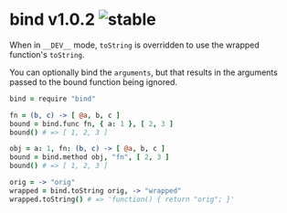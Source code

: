
# bind v1.0.2 ![stable](https://img.shields.io/badge/stability-stable-4EBA0F.svg?style=flat)

When in `__DEV__` mode, `toString` is overridden to use the wrapped function's `toString`.

You can optionally bind the `arguments`, but that results in the arguments passed to the bound function being ignored.

```coffee
bind = require "bind"

fn = (b, c) -> [ @a, b, c ]
bound = bind.func fn, { a: 1 }, [ 2, 3 ]
bound() # => [ 1, 2, 3 ]

obj = a: 1, fn: (b, c) -> [ @a, b, c ]
bound = bind.method obj, "fn", [ 2, 3 ]
bound() # => [ 1, 2, 3 ]

orig = -> "orig"
wrapped = bind.toString orig, -> "wrapped"
wrapped.toString() # => 'function() { return "orig"; }'
```
